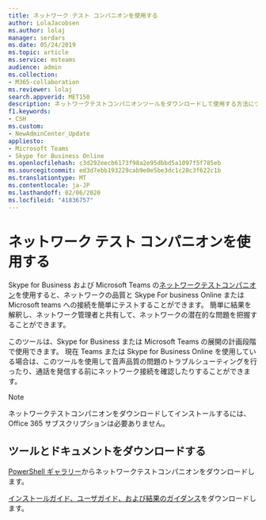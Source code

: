 ```yaml
---
title: ネットワーク テスト コンパニオンを使用する
author: LolaJacobsen
ms.author: lolaj
manager: serdars
ms.date: 05/24/2019
ms.topic: article
ms.service: msteams
audience: admin
ms.collection:
- M365-collaboration
ms.reviewer: lolaj
search.appverid: MET150
description: ネットワークテストコンパニオンツールをダウンロードして使用する方法について説明します。
f1.keywords:
- CSH
ms.custom:
- NewAdminCenter_Update
appliesto:
- Microsoft Teams
- Skype for Business Online
ms.openlocfilehash: c3d292eecb6173f98a2e95dbbd5a1097f5f785eb
ms.sourcegitcommit: ed3d7ebb193229cab9e0e5be3dc1c28c3f622c1b
ms.translationtype: MT
ms.contentlocale: ja-JP
ms.lasthandoff: 02/06/2020
ms.locfileid: "41836757"
---
```

<a name="use-the-network-testing-companion"></a>ネットワーク テスト コンパニオンを使用する
=================================

Skype for Business および Microsoft Teams の[ネットワークテストコンパニオン](https://www.powershellgallery.com/packages/NetworkTestingCompanion/1.5.4)を使用すると、ネットワークの品質と Skype For business Online または Microsoft teams への接続を簡単にテストすることができます。 簡単に結果を解釈し、ネットワーク管理者と共有して、ネットワークの潜在的な問題を把握することができます。

このツールは、Skype for Business または Microsoft Teams の展開の計画段階で使用できます。 現在 Teams または Skype for Business Online を使用している場合は、このツールを使用して音声品質の問題のトラブルシューティングを行ったり、通話を発信する前にネットワーク接続を確認したりすることができます。

> [!NOTE]
> ネットワークテストコンパニオンをダウンロードしてインストールするには、Office 365 サブスクリプションは必要ありません。

## <a name="download-the-tool-and-documentation"></a>ツールとドキュメントをダウンロードする

[PowerShell ギャラリー](https://www.powershellgallery.com/packages/NetworkTestingCompanion/1.5.4)からネットワークテストコンパニオンをダウンロードします。

[インストールガイド、ユーザガイド、および結果のガイダンス](https://github.com/MicrosoftDocs/OfficeDocs-SkypeForBusiness/blob/live/Teams/downloads/network-testing-companion.zip?raw=true)をダウンロードします。